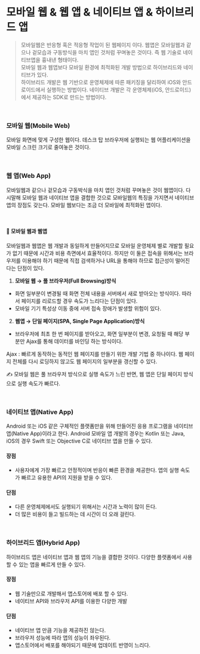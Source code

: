 # 모바일 웹 & 웹 앱 & 네이티브 앱 & 하이브리드 앱

> 모바일웹은 반응형 혹은 적응형 작업이 된 웹페이지 이다. 웹앱은 모바일웹과 같으나 겉모습과 구동방식을 마치 앱인 것처럼 꾸며놓은 것이다. 즉 웹 기술로 네이티브앱을 흉내낸 형태이다. <br>
> 모바일 웹과 웹앱보다 모바일 환경에 최적화된 개발 방법으로 하이브리드와 네이티브가 있다. <br>
> 하이브리드 개발은 웹 기반으로 운영체제에 따른 패키징을 달리하여 iOS와 안드로이드에서 실행하는 방법이다. 네이티브 개발은 각 운영체제(iOS, 안드로이드)에서 제공하는 SDK로 만드는 방법이다.

<br>

### 모바일 웹(Mobile Web)

모바일 화면에 맞게 구성한 웹이다. 데스크 탑 브라우저에 실행되는 웹 어플리케이션을 모바일 스크린 크기로 줄여놓은 것이다.

<br>

### 웹 앱(Web App)

모바일웹과 같으나 겉모습과 구동박식을 마치 앱인 것처럼 꾸며놓은 것이 웹앱이다. 다시말해 모바일 웹과 네이티브 앱을 결합한 것으로 모바일웹의 특징을 가지면서 네이티브 앱의 장점도 갖는다. 모바일 웹보다는 조금 더 모바일에 최적화된 앱이다.

<br>

#### 📌 모바일 웹과 웹앱

모바일웹과 웹앱은 웹 개발과 동일하게 만들어지므로 모바일 운영체제 별로 개발할 필요가 없기 때문에 시간과 비용 측면에서 효율적이다.
하지만 이 둘은 접속을 위해서는 브라우저를 이용해야 하기 때문에 직접 검색하거나 URL을 통해야 하므로 접근성이 떨어진다는 단점이 있다.

1. **모바일 웹 → 풀 브라우저(Full Browsing)방식**

- 화면 일부분이 변경될 때 화면 전체 내용을 서버에서 새로 받아오는 방식이다. 따라서 페이지를 리로드할 경우 속도가 느리다는 단점이 있다.
- 모바일 기기 특성상 이동 중에 서버 접속 장애가 발생할 위험이 있다.

2. **웹앱 → 단일 페이지(SPA, Single Page Application)방식**

- 브라우저에 최초 한 번 페이지를 받아오고, 화면 일부분이 변경, 요청될 때 해당 부분만 Ajax를 통해 데이터를 바인딩 하는 방식이다.

Ajax : 빠르게 동작하는 동적인 웹 페이지를 만들기 위한 개발 기법 중 하나이다. 웹 페이지 전체를 다시 로딩하지 않고도 웹 페이지의 일부분을 갱신할 수 있다.

✍️ 모바일 웹은 풀 브라우저 방식으로 실행 속도가 느린 반면, 웹 앱은 단일 페이지 방식으로 실행 속도가 빠르다.

<br>

### 네이티브 앱(Native App)

Android 또는 iOS 같은 구체적인 플랫폼만을 위해 만들어진 응용 프로그램을 네이티브 앱(Native App)이라고 한다.
Android 모바일 앱 개발의 경우는 Kotlin 또는 Java, iOS의 경우 Swift 또는 Objective C로 네이티브 앱을 만들 수 있다.

#### 장점

- 사용자에게 가장 빠르고 안정적이며 반응이 빠른 환경을 제공한다.
  앱의 실행 속도가 빠르고 유용한 API의 지원을 받을 수 있다.

#### 단점

- 다른 운영체제에서도 실행되기 위해서는 시간과 노력이 많이 든다.
- 더 많은 비용이 들고 빌드하는 데 시간이 더 오래 걸린다.

<br>

### 하이브리드 앱(Hybrid App)

하이브리드 앱은 네이티브 앱과 웹 앱의 기능을 결합한 것이다. 다양한 플랫폼에서 사용할 수 있는 앱을 빠르게 만들 수 있다.

#### 장점

- 웹 기술만으로 개발해서 앱스토어에 배포 할 수 있다.
- 네이티브 API와 브라우저 API를 이용한 다양한 개발

#### 단점

- 네이티브 앱 만큼 기능을 제공하진 않는다.
- 브라우저 성능에 따라 앱의 성능이 좌우된다.
- 앱스토어에서 배포를 해야되기 때문에 업데이트 반영이 느리다.

<br>
